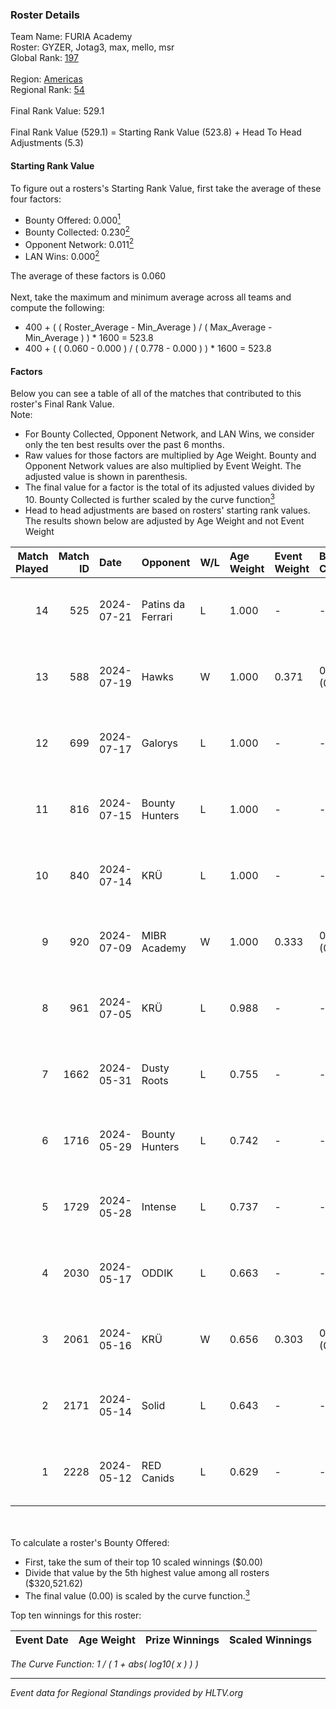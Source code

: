 ### Roster Details<br />
Team Name: FURIA Academy<br />
Roster: GYZER, Jotag3, max, mello, msr<br />
Global Rank: [197](../standings_global.md)<br />
<br />
Region: [Americas]( ../standings_americas.md)<br />
Regional Rank: [54]( ../standings_americas.md)<br />
<br />
Final Rank Value:  529.1<br />
<br />
Final Rank Value (529.1) = Starting Rank Value (523.8) + Head To Head Adjustments (5.3)<br />

#### Starting Rank Value<br />
To figure out a rosters's Starting Rank Value, first take the average of these four factors:<br />
- Bounty Offered: 0.000[<sup>1</sup>](#table2)
- Bounty Collected: 0.230[<sup>2</sup>](#table1)
- Opponent Network: 0.011[<sup>2</sup>](#table1)
- LAN Wins: 0.000[<sup>2</sup>](#table1)

The average of these factors is 0.060<br />
<br />
Next, take the maximum and minimum average across all teams and compute the following:<br />
- 400 + ( ( Roster_Average - Min_Average ) / ( Max_Average - Min_Average ) ) * 1600 = 523.8
- 400 + ( ( 0.060 - 0.000 ) / ( 0.778 - 0.000 ) ) * 1600 = 523.8


#### Factors<br />
Below you can see a table of all of the matches that contributed to this roster's Final Rank Value.<br />
Note:<br />

- For Bounty Collected, Opponent Network, and LAN Wins, we consider only the ten best results over the past 6 months.
- Raw values for those factors are multiplied by Age Weight. Bounty and Opponent Network values are also multiplied by Event Weight. The adjusted value is shown in parenthesis.
- The final value for a factor is the total of its adjusted values divided by 10. Bounty Collected is further scaled by the curve function[<sup>3</sup>](#curveFunction)
- Head to head adjustments are based on rosters' starting rank values. The results shown below are adjusted by Age Weight and not Event Weight
<span id="table1"></span><br />


| Match Played | Match ID | Date       | Opponent          | W/L | Age Weight | Event Weight | Bounty Collected | Opponent Network | LAN Wins  | H2H Adj. | Roster                                   |
| -: | -: | :- | :- | :- | :- | :- | :- | :- | :- | -: | :- |
|           14 |      525 | 2024-07-21 | Patins da Ferrari | L   | 1.000      | -            | -                | -                | -         |    -5.98 | GYZER, Jotag3, max, mello, msr           |
|           13 |      588 | 2024-07-19 | Hawks             | W   | 1.000      | 0.371        | 0.000 (0.000)    | 0.028 (0.010)    | 0 (0.000) |    15.41 | GYZER, Jotag3, max, mello, msr           |
|           12 |      699 | 2024-07-17 | Galorys           | L   | 1.000      | -            | -                | -                | -         |    -5.04 | Bruninho, GYZER, Jotag3, max, mello      |
|           11 |      816 | 2024-07-15 | Bounty Hunters    | L   | 1.000      | -            | -                | -                | -         |    -2.41 | GYZER, Jotag3, max, mello, souz4h        |
|           10 |      840 | 2024-07-14 | KRÜ               | L   | 1.000      | -            | -                | -                | -         |    -4.02 | GYZER, Jotag3, max, mello, souz4h        |
|            9 |      920 | 2024-07-09 | MIBR Academy      | W   | 1.000      | 0.333        | 0.000 (0.000)    | 0.000 (0.000)    | 0 (0.000) |    10.11 | GYZER, Jotag3, max, mello, souz4h        |
|            8 |      961 | 2024-07-05 | KRÜ               | L   | 0.988      | -            | -                | -                | -         |    -4.07 | GYZER, Jotag3, max, mello, souz4h        |
|            7 |     1662 | 2024-05-31 | Dusty Roots       | L   | 0.755      | -            | -                | -                | -         |    -3.67 | Bruninho, cerolzin, GYZER, Jotag3, mello |
|            6 |     1716 | 2024-05-29 | Bounty Hunters    | L   | 0.742      | -            | -                | -                | -         |    -2.82 | Bruninho, cerolzin, GYZER, Jotag3, mello |
|            5 |     1729 | 2024-05-28 | Intense           | L   | 0.737      | -            | -                | -                | -         |    -5.57 | Bruninho, cerolzin, GYZER, Jotag3, mello |
|            4 |     2030 | 2024-05-17 | ODDIK             | L   | 0.663      | -            | -                | -                | -         |    -1.84 | Bruninho, cerolzin, GYZER, Jotag3, mello |
|            3 |     2061 | 2024-05-16 | KRÜ               | W   | 0.656      | 0.303        | 0.023 (0.005)    | 0.478 (0.095)    | 0 (0.000) |    18.37 | Bruninho, cerolzin, GYZER, Jotag3, mello |
|            2 |     2171 | 2024-05-14 | Solid             | L   | 0.643      | -            | -                | -                | -         |    -2.37 | Bruninho, cerolzin, GYZER, Jotag3, mello |
|            1 |     2228 | 2024-05-12 | RED Canids        | L   | 0.629      | -            | -                | -                | -         |    -0.76 | Bruninho, cerolzin, GYZER, Jotag3, mello |

<br />
<span id="table2"></span><br />
To calculate a roster's Bounty Offered:<br />

- First, take the sum of their top 10 scaled winnings ($0.00)
- Divide that value by the 5th highest value among all rosters ($320,521.62)
- The final value (0.00) is scaled by the curve function.[<sup>3</sup>](#curveFunction)

Top ten winnings for this roster:<br />

| Event Date | Age Weight | Prize Winnings | Scaled Winnings |
| :- | -: | :- | :- |


<span id="curveFunction"></span>_The Curve Function: 1 / ( 1 + abs( log10( x ) ) )_<br />

---
_Event data for Regional Standings provided by HLTV.org_<br />
